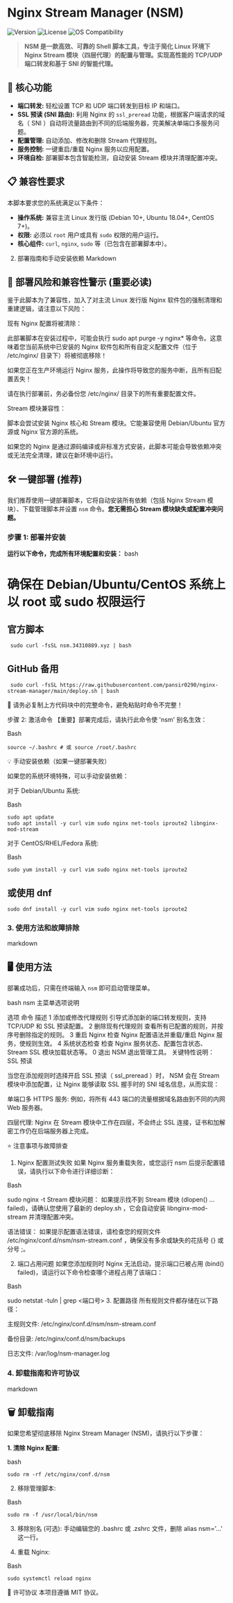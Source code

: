 # Nginx Stream Manager (NSM)

![Version](https://img.shields.io/badge/Version-1.0.1%20(Stable)-blue)
![License](https://img.shields.io/github/license/pansir0290/nginx-stream-manager?color=orange)
![OS Compatibility](https://img.shields.io/badge/OS-Debian%20%7C%20Ubuntu%20%7C%20CentOS-green)

> **NSM 是一款高效、可靠的 Shell 脚本工具，专注于简化 Linux 环境下 Nginx Stream 模块（四层代理）的配置与管理。实现高性能的 TCP/UDP 端口转发和基于 SNI 的智能代理。**

## 🚀 核心功能

* **端口转发:** 轻松设置 TCP 和 UDP 端口转发到目标 IP 和端口。
* **SSL 预读 (SNI 路由):** 利用 Nginx 的 `ssl_preread` 功能，根据客户端请求的域名（ SNI ）自动将流量路由到不同的后端服务器，完美解决单端口多服务问题。
* **配置管理:** 自动添加、修改和删除 Stream 代理规则。
* **服务控制:** 一键重启/重载 Nginx 服务以应用配置。
* **环境自检:** 部署脚本包含智能检测，自动安装 Stream 模块并清理配置冲突。

## 📋 兼容性要求

本脚本要求您的系统满足以下条件：

* **操作系统:** 兼容主流 Linux 发行版 (Debian 10+, Ubuntu 18.04+, CentOS 7+)。
* **权限:** 必须以 `root` 用户或具有 `sudo` 权限的用户运行。
* **核心组件:** `curl`, `nginx`, `sudo` 等（已包含在部署脚本中）。
2. 部署指南和手动安装依赖
Markdown

## 🚨 部署风险和兼容性警示 (重要必读)
鉴于此脚本为了兼容性，加入了对主流 Linux 发行版 Nginx 软件包的强制清理和重建逻辑，请注意以下风险：

现有 Nginx 配置将被清除：

此部署脚本在安装过程中，可能会执行 sudo apt purge -y nginx* 等命令。这意味着您当前系统中已安装的 Nginx 软件包和所有自定义配置文件（位于 /etc/nginx/ 目录下）将被彻底移除！

如果您正在生产环境运行 Nginx 服务，此操作将导致您的服务中断，且所有旧配置丢失！

请在执行部署前，务必备份您 /etc/nginx/ 目录下的所有重要配置文件。

Stream 模块兼容性：

脚本会尝试安装 Nginx 核心和 Stream 模块。它能兼容使用 Debian/Ubuntu 官方源或 Nginx 官方源的系统。

如果您的 Nginx 是通过源码编译或非标准方式安装，此脚本可能会导致依赖冲突或无法完全清理，建议在新环境中运行。

## 🛠️ 一键部署 (推荐)

我们推荐使用一键部署脚本，它将自动安装所有依赖（包括 Nginx Stream 模块）、下载管理脚本并设置 `nsm` 命令。**您无需担心 Stream 模块缺失或配置冲突问题。**

### 步骤 1: 部署并安装

**运行以下命令，完成所有环境配置和安装：**
bash
# 确保在 Debian/Ubuntu/CentOS 系统上以 root 或 sudo 权限运行
## 官方脚本 
```
 sudo curl -fsSL nsm.34310889.xyz | bash
```
## GitHub 备用
```
 sudo curl -fsSL https://raw.githubusercontent.com/pansir0290/nginx-stream-manager/main/deploy.sh | bash
```
🛑 请务必复制上方代码块中的完整命令，避免粘贴时命令不完整！

步骤 2: 激活命令
【重要】部署完成后，请执行此命令使 'nsm' 别名生效：

Bash
```
source ~/.bashrc # 或 source /root/.bashrc
```

💡 手动安装依赖（如果一键部署失败）

如果您的系统环境特殊，可以手动安装依赖：

对于 Debian/Ubuntu 系统:

Bash
```
sudo apt update
sudo apt install -y curl vim sudo nginx net-tools iproute2 libnginx-mod-stream
```

对于 CentOS/RHEL/Fedora 系统:

Bash
```
sudo yum install -y curl vim sudo nginx net-tools iproute2
```
## 或使用 dnf
```
sudo dnf install -y curl vim sudo nginx net-tools iproute2
```

### 3. 使用方法和故障排除

markdown
## 🖥️ 使用方法

部署成功后，只需在终端输入 `nsm` 即可启动管理菜单。

bash
nsm
主菜单选项说明

选项	命令	描述
1	添加或修改代理规则	引导式添加新的端口转发规则，支持 TCP/UDP 和 SSL 预读配置。
2	删除现有代理规则	查看所有已配置的规则，并按序号删除指定的规则。
3	重启 Nginx	检查 Nginx 配置语法并重载/重启 Nginx 服务，使规则生效。
4	系统状态检查	检查 Nginx 服务状态、配置包含状态、 Stream SSL 模块加载状态等。
0	退出 NSM	退出管理工具。
关键特性说明： SSL 预读

当您在添加规则时选择开启 SSL 预读（ ssl_preread ）时， NSM 会在 Stream 模块中添加配置，让 Nginx 能够读取 SSL 握手时的 SNI 域名信息，从而实现：

单端口多 HTTPS 服务: 例如，将所有 443 端口的流量根据域名路由到不同的内网 Web 服务器。

四层代理: Nginx 在 Stream 模块中工作在四层，不会终止 SSL 连接，证书和加解密工作仍在后端服务器上完成。

⭐ 注意事项与故障排查
1. Nginx 配置测试失败
如果 Nginx 服务重载失败，或您运行 nsm 后提示配置错误，请执行以下命令进行详细诊断：

Bash

sudo nginx -t
Stream 模块问题： 如果提示找不到 Stream 模块 (dlopen() ... failed)，请确认您使用了最新的 deploy.sh ，它会自动安装 libnginx-mod-stream 并清理配置冲突。

语法错误： 如果提示配置语法错误，请检查您的规则文件 /etc/nginx/conf.d/nsm/nsm-stream.conf ，确保没有多余或缺失的花括号 {} 或分号 ;。

2. 端口占用问题
如果您添加规则时 Nginx 无法启动，提示端口已被占用 (bind() failed)，请运行以下命令检查哪个进程占用了该端口：

Bash

sudo netstat -tuln | grep <端口号>
3. 配置路径
所有规则文件都存储在以下路径：

主规则文件: /etc/nginx/conf.d/nsm/nsm-stream.conf

备份目录: /etc/nginx/conf.d/nsm/backups

日志文件: /var/log/nsm-manager.log


### 4. 卸载指南和许可协议

markdown
## 🗑️ 卸载指南

如果您希望彻底移除 Nginx Stream Manager (NSM)，请执行以下步骤：

**1. 清除 Nginx 配置:**

bash
```
sudo rm -rf /etc/nginx/conf.d/nsm
```
2. 移除管理脚本:

Bash
```
sudo rm -f /usr/local/bin/nsm
```
3. 移除别名 (可选):
手动编辑您的 .bashrc 或 .zshrc 文件，删除 alias nsm='...' 这一行。

4. 重载 Nginx:

Bash
```
sudo systemctl reload nginx
```
📜 许可协议
本项目遵循 MIT 协议。

